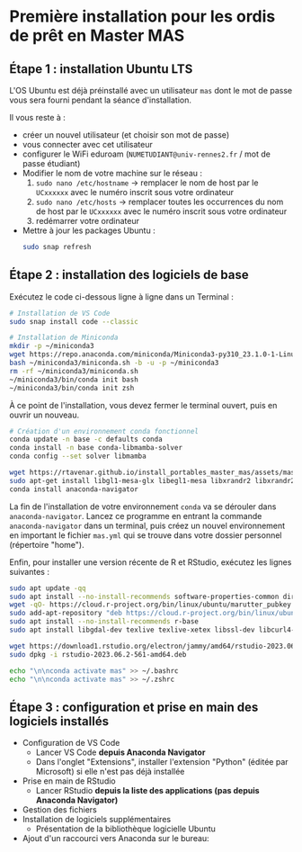 # Première installation pour les ordis de prêt en Master MAS

## Étape 1 : installation Ubuntu LTS

L'OS Ubuntu est déjà préinstallé avec un utilisateur `mas` dont le mot de passe vous sera fourni pendant la séance d'installation.

Il vous reste à :
* créer un nouvel utilisateur (et choisir son mot de passe)
* vous connecter avec cet utilisateur
* configurer le WiFi eduroam (`NUMETUDIANT@univ-rennes2.fr` / mot de passe étudiant)
* Modifier le nom de votre machine sur le réseau :
    1. `sudo nano /etc/hostname` -> remplacer le nom de host par le `UCxxxxxx` avec le numéro inscrit sous votre ordinateur
    2. `sudo nano /etc/hosts` -> remplacer toutes les occurrences du nom de host par le `UCxxxxxx` avec le numéro inscrit sous votre ordinateur
    3. redémarrer votre ordinateur
* Mettre à jour les packages Ubuntu :
    ```bash
    sudo snap refresh
    ```

## Étape 2 : installation des logiciels de base

Exécutez le code ci-dessous ligne à ligne dans un Terminal :

```bash
# Installation de VS Code
sudo snap install code --classic

# Installation de Miniconda
mkdir -p ~/miniconda3
wget https://repo.anaconda.com/miniconda/Miniconda3-py310_23.1.0-1-Linux-x86_64.sh -O ~/miniconda3/miniconda.sh
bash ~/miniconda3/miniconda.sh -b -u -p ~/miniconda3
rm -rf ~/miniconda3/miniconda.sh
~/miniconda3/bin/conda init bash
~/miniconda3/bin/conda init zsh
```

À ce point de l'installation, vous devez fermer le terminal ouvert, puis en ouvrir un nouveau.

```bash
# Création d'un environnement conda fonctionnel
conda update -n base -c defaults conda
conda install -n base conda-libmamba-solver
conda config --set solver libmamba

wget https://rtavenar.github.io/install_portables_master_mas/assets/mas.yml
sudo apt-get install libgl1-mesa-glx libegl1-mesa libxrandr2 libxrandr2 libxss1 libxcursor1 libxcomposite1 libasound2 libxi6 libxtst6
conda install anaconda-navigator
```

La fin de l'installation de votre environnement `conda` va se dérouler dans `anaconda-navigator`. Lancez ce programme en entrant la commande `anaconda-navigator` dans un terminal, puis créez un nouvel environnement en important le fichier `mas.yml` qui se trouve dans votre dossier personnel (répertoire "home").

Enfin, pour installer une version récente de R et RStudio, exécutez les lignes suivantes :

```bash
sudo apt update -qq
sudo apt install --no-install-recommends software-properties-common dirmngr
wget -qO- https://cloud.r-project.org/bin/linux/ubuntu/marutter_pubkey.asc | sudo tee -a /etc/apt/trusted.gpg.d/cran_ubuntu_key.asc
sudo add-apt-repository "deb https://cloud.r-project.org/bin/linux/ubuntu $(lsb_release -cs)-cran40/"
sudo apt install --no-install-recommends r-base
sudo apt install libgdal-dev texlive texlive-xetex libssl-dev libcurl4-openssl-dev unixodbc-dev libxml2-dev libfontconfig1-dev libharfbuzz-dev libfribidi-dev libfreetype6-dev libpng-dev libtiff5-dev libjpeg-dev

wget https://download1.rstudio.org/electron/jammy/amd64/rstudio-2023.06.2-561-amd64.deb
sudo dpkg -i rstudio-2023.06.2-561-amd64.deb
```

```bash
echo "\n\nconda activate mas" >> ~/.bashrc
echo "\n\nconda activate mas" >> ~/.zshrc
```

## Étape 3 : configuration et prise en main des logiciels installés

* Configuration de VS Code
    * Lancer VS Code **depuis Anaconda Navigator**
    * Dans l'onglet "Extensions", installer l'extension "Python" (éditée par Microsoft) si elle n'est pas déjà installée
* Prise en main de RStudio
    * Lancer RStudio **depuis la liste des applications (pas depuis Anaconda Navigator)**
* Gestion des fichiers
* Installation de logiciels supplémentaires
    * Présentation de la bibliothèque logicielle Ubuntu
* Ajout d'un raccourci vers Anaconda sur le bureau: